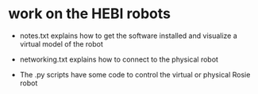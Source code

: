 # work on the HEBI robots

- notes.txt explains how to get the software installed and visualize a virtual model of the robot

- networking.txt explains how to connect to the physical robot

- The .py scripts have some code to control the virtual or physical Rosie robot